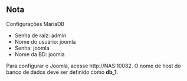 ## Nota 
Configurações MariaDB

- Senha de raiz: admin
- Nome do usuário: joomla
- Senha: joomla
- Nome da BD: joomla

Para configurar o Joomla, acesse http://NAS:10082. O nome de host do banco de dados deve ser definido como **db_1**.
